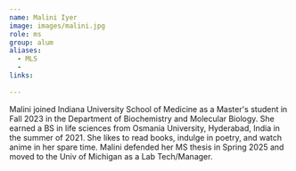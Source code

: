 ```yaml
---
name: Malini Iyer
image: images/malini.jpg
role: ms
group: alum
aliases:
  - MLS
  - 
links:
  
---
```

Malini joined Indiana University School of Medicine as a Master's student in Fall 2023 in the Department of Biochemistry and Molecular Biology. She earned a BS in life sciences from Osmania University, Hyderabad, India in the summer of 2021. She likes to read books, indulge in poetry, and watch anime in her spare time. Malini defended her MS thesis in Spring 2025 and moved to the Univ of Michigan as a Lab Tech/Manager. 
